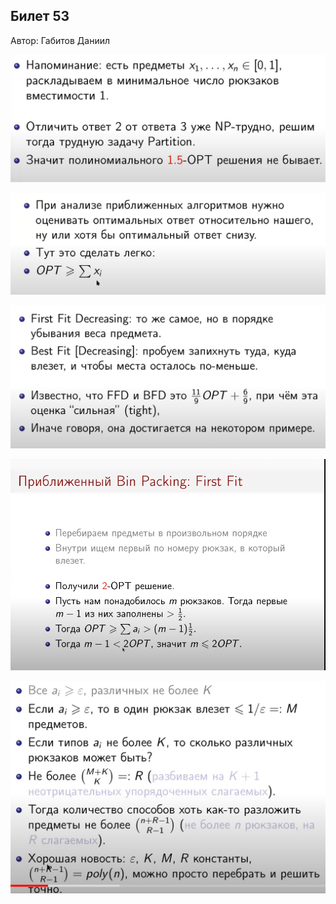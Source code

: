 ## Билет 53
Автор: Габитов Даниил


<p align="center">
  <img src="https://github.com/DanielGabitov/HSEAlgo2020/raw/master/algo_data/ticket_53_1.png" alt="home"/>
</p>

<p align="center">
  <img src="https://github.com/DanielGabitov/HSEAlgo2020/raw/master/algo_data/ticket_53_2.png" alt="home"/>
</p>

<p align="center">
  <img src="https://github.com/DanielGabitov/HSEAlgo2020/raw/master/algo_data/ticket_53_3.png" alt="home"/>
</p>

<p align="center">
  <img src="https://github.com/DanielGabitov/HSEAlgo2020/raw/master/algo_data/ticket_53_4.png" alt="home"/>
</p>

<p align="center">
  <img src="https://github.com/DanielGabitov/HSEAlgo2020/raw/master/algo_data/ticket_53_5.png" alt="home"/>
</p>
